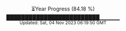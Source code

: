<p align="center">
⏳Year Progress (84.18 %) <br>
█████████████████████████▁▁▁▁▁ <br>
<sub>Updated: Sat, 04 Nov 2023 06:19:50 GMT</sub>
</p>

